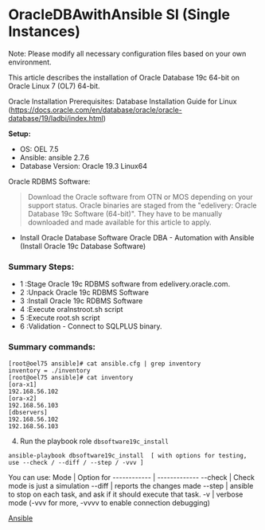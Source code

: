 # OracleDBAwithAnsible SI (Single Instances)

Note: Please modify all necessary configuration files based on your own environment.

This article describes the installation of Oracle Database 19c 64-bit on Oracle Linux 7 (OL7) 64-bit.

Oracle Installation Prerequisites: Database Installation Guide for Linux 
(https://docs.oracle.com/en/database/oracle/oracle-database/19/ladbi/index.html)

**Setup:**
 * OS: OEL 7.5 
 * Ansible: ansible 2.7.6
 * Database Version: Oracle 19.3 Linux64

Oracle RDBMS Software:
> Download the Oracle software from OTN or MOS depending on your support status. 
> Oracle binaries are staged from the "edelivery: Oracle Database 19c Software (64-bit)".
> They have to be manually downloaded and made available for this article to apply. 


- Install Oracle Database Software
Oracle DBA - Automation with Ansible (Install Oracle 19c Database Software)

### Summary Steps:  
 * 1  :Stage Oracle 19c RDBMS software from edelivery.oracle.com. 
 * 2  :Unpack Oracle 19c RDBMS Software
 * 3  :Install Oracle 19c RDBMS Software
 * 4  :Execute oraInstroot.sh script
 * 5  :Execute root.sh script
 * 6  :Validation - Connect to SQLPLUS binary. 

### Summary commands: 



```
[root@oel75 ansible]# cat ansible.cfg | grep inventory
inventory = ./inventory
[root@oel75 ansible]# cat inventory
[ora-x1]
192.168.56.102
[ora-x2]
192.168.56.103
[dbservers]
192.168.56.102
192.168.56.103
```

4. Run the playbook role `dbsoftware19c_install`
```
ansible-playbook dbsoftware19c_install  [ with options for testing, use --check / --diff / --step / -vvv ]
```

You can use:
Mode         | Option for
------------ | -------------
--check      | Check mode is just a simulation
--diff       | reports the changes made
--step       | ansible to stop on each task, and ask if it should execute that task.
-v           | verbose mode (-vvv for more, -vvvv to enable connection debugging)

[Ansible](https://docs.ansible.com/ansible/latest/cli/ansible-playbook.html)
